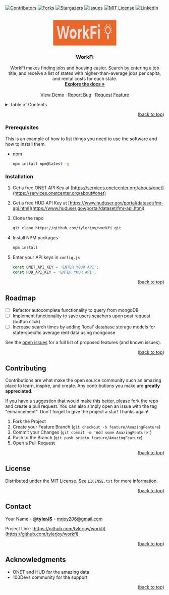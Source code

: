 <!-- Improved compatibility of back to top link: See: https://github.com/othneildrew/Best-README-Template/pull/73 -->
<a name="readme-top"></a>

<!-- PROJECT SHIELDS -->
<!--
*** I'm using markdown "reference style" links for readability.
*** Reference links are enclosed in brackets [ ] instead of parentheses ( ).
*** See the bottom of this document for the declaration of the reference variables
*** for contributors-url, forks-url, etc. This is an optional, concise syntax you may use.
*** https://www.markdownguide.org/basic-syntax/#reference-style-links
-->
[![Contributors][contributors-shield]][contributors-url]
[![Forks][forks-shield]][forks-url]
[![Stargazers][stars-shield]][stars-url]
[![Issues][issues-shield]][issues-url]
[![MIT License][license-shield]][license-url]
[![LinkedIn][linkedin-shield]][linkedin-url]



<!-- PROJECT LOGO -->
<br />
<div align="center">
  <a href="https://github.com/tylerjoy/workfi">
    <img src="/public/imgs/WorkFi-logo.png" alt="Logo" width="200" height="80">
  </a>

<h3 align="center">WorkFi</h3>

  <p align="center">
    WorkFi makes finding jobs and housing easier. Search by entering a job title, and receive a list of states with higher-than-average jobs per capita, and rental costs for each state. 
<!--  -->
    <br />
    <a href="https://github.com/tylerjoy/workfi"><strong>Explore the docs »</strong></a>
    <br />
    <br />
    <a href="https://github.com/tylerjoy/workfi">View Demo</a>
    ·
    <a href="https://github.com/tylerjoy/workfi/issues">Report Bug</a>
    ·
    <a href="https://github.com/tylerjoy/workfi/issues">Request Feature</a>
  </p>
</div>



<!-- TABLE OF CONTENTS -->
<details>
  <summary>Table of Contents</summary>
  <ol>
    <!-- <li>
      <a href="#about-the-project">About The Project</a>
      <ul>
        <li><a href="#built-with">Built With</a></li>
      </ul>
    </li> -->
    <li>
      <a href="#getting-started">Getting Started</a>
      <ul>
        <li><a href="#prerequisites">Prerequisites</a></li>
        <li><a href="#installation">Installation</a></li>
      </ul>
    </li>
    <li><a href="#usage">Usage</a></li>
    <li><a href="#roadmap">Roadmap</a></li>
    <li><a href="#contributing">Contributing</a></li>
    <li><a href="#license">License</a></li>
    <li><a href="#contact">Contact</a></li>
    <li><a href="#acknowledgments">Acknowledgments</a></li>
  </ol>
</details>



<!-- ABOUT THE PROJECT -->
<!-- ## About The Project -->

<!-- [![Product Name Screen Shot][product-screenshot]](https://example.com)

Here's a blank template to get started: To avoid retyping too much info. Do a search and replace with your text editor for the following: `github_username`, `repo_name`, `twitter_handle`, `linkedin_username`, `email_client`, `email`, `project_title`, `project_description` -->

<p align="right">(<a href="#readme-top">back to top</a>)</p>



<!-- ### Built With

* [![Next][Next.js]][Next-url]
* [![React][React.js]][React-url]
* [![Vue][Vue.js]][Vue-url]
* [![Angular][Angular.io]][Angular-url]
* [![Svelte][Svelte.dev]][Svelte-url]
* [![Laravel][Laravel.com]][Laravel-url]
* [![Bootstrap][Bootstrap.com]][Bootstrap-url]
* [![JQuery][JQuery.com]][JQuery-url]

<p align="right">(<a href="#readme-top">back to top</a>)</p> -->



<!-- GETTING STARTED 
## Getting Started

To get a local copy up and running follow these steps.
-->

### Prerequisites

This is an example of how to list things you need to use the software and how to install them.
* npm
  ```sh
  npm install npm@latest -g
  ```

### Installation

1. Get a free ONET API Key at [https://services.onetcenter.org/about#onet](https://services.onetcenter.org/about#onet)

2. Get a free HUD API Key at [https://www.huduser.gov/portal/dataset/fmr-api.html](https://www.huduser.gov/portal/dataset/fmr-api.html)

2. Clone the repo
   ```sh
   git clone https://github.com/tylerjoy/workfi.git
   ```
3. Install NPM packages
   ```sh
   npm install
   ```
4. Enter your API keys in `config.js`
   ```js
   const ONET_API_KEY = 'ENTER YOUR API';
   const HUD_API_KEY = 'ENTER YOUR API';
   ```

<p align="right">(<a href="#readme-top">back to top</a>)</p>


<!-- 
USAGE EXAMPLES
## Usage

Use this space to show useful examples of how a project can be used. Additional screenshots, code examples and demos work well in this space. You may also link to more resources.

_For more examples, please refer to the [Documentation](https://example.com)_

<p align="right">(<a href="#readme-top">back to top</a>)</p>
 -->


<!-- ROADMAP -->
## Roadmap

- [ ] Refactor autocomplete functionality to query from mongoDB
- [ ] Implement functionality to save users seachers upon post request (button click)
- [ ] Increase search times by adding 'local' database storage models for state-specific average rent data using mongoose

See the [open issues](https://github.com/tylerjoy/workfi/issues) for a full list of proposed features (and known issues).

<p align="right">(<a href="#readme-top">back to top</a>)</p>


<!-- CONTRIBUTING -->
## Contributing

Contributions are what make the open source community such an amazing place to learn, inspire, and create. Any contributions you make are **greatly appreciated**.

If you have a suggestion that would make this better, please fork the repo and create a pull request. You can also simply open an issue with the tag "enhancement".
Don't forget to give the project a star! Thanks again!

1. Fork the Project
2. Create your Feature Branch (`git checkout -b feature/AmazingFeature`)
3. Commit your Changes (`git commit -m 'Add some AmazingFeature'`)
4. Push to the Branch (`git push origin feature/AmazingFeature`)
5. Open a Pull Request

<p align="right">(<a href="#readme-top">back to top</a>)</p>



<!-- LICENSE -->
## License

Distributed under the MIT License. See `LICENSE.txt` for more information.

<p align="right">(<a href="#readme-top">back to top</a>)</p>



<!-- CONTACT -->
## Contact

Your Name - [@__tylerJS__](https://twitter.com/__tylerJS__) - mrjoy206@gmail.com

Project Link: [https://github.com/tylerjoy/workfi](https://github.com/tylerjoy/workfi)

<p align="right">(<a href="#readme-top">back to top</a>)</p>



<!-- ACKNOWLEDGMENTS -->
## Acknowledgments

* ONET and HUD for the amazing data
* 100Devs community for the support
<!-- * []() -->

<p align="right">(<a href="#readme-top">back to top</a>)</p>



<!-- MARKDOWN LINKS & IMAGES -->
<!-- https://www.markdownguide.org/basic-syntax/#reference-style-links -->
[contributors-shield]: https://img.shields.io/github/contributors/tylerjoy/workfi.svg?style=for-the-badge
[contributors-url]: https://github.com/tylerjoy/workfi/graphs/contributors
[forks-shield]: https://img.shields.io/github/forks/tylerjoy/workfi.svg?style=for-the-badge
[forks-url]: https://github.com/tylerjoy/workfi/network/members
[stars-shield]: https://img.shields.io/github/stars/tylerjoy/workfi.svg?style=for-the-badge
[stars-url]: https://github.com/tylerjoy/workfi/stargazers
[issues-shield]: https://img.shields.io/github/issues/tylerjoy/workfi.svg?style=for-the-badge
[issues-url]: https://github.com/tylerjoy/workfi/issues
[license-shield]: https://img.shields.io/github/license/tylerjoy/workfi.svg?style=for-the-badge
[license-url]: https://github.com/tylerjoy/workfi/blob/master/LICENSE.txt
[linkedin-shield]: https://img.shields.io/badge/-LinkedIn-black.svg?style=for-the-badge&logo=linkedin&colorB=555
[linkedin-url]: https://linkedin.com/in/tyler-joy-m/
[product-screenshot]: images/screenshot.png
[Next.js]: https://img.shields.io/badge/next.js-000000?style=for-the-badge&logo=nextdotjs&logoColor=white
[Next-url]: https://nextjs.org/
[React.js]: https://img.shields.io/badge/React-20232A?style=for-the-badge&logo=react&logoColor=61DAFB
[React-url]: https://reactjs.org/
[Vue.js]: https://img.shields.io/badge/Vue.js-35495E?style=for-the-badge&logo=vuedotjs&logoColor=4FC08D
[Vue-url]: https://vuejs.org/
[Angular.io]: https://img.shields.io/badge/Angular-DD0031?style=for-the-badge&logo=angular&logoColor=white
[Angular-url]: https://angular.io/
[Svelte.dev]: https://img.shields.io/badge/Svelte-4A4A55?style=for-the-badge&logo=svelte&logoColor=FF3E00
[Svelte-url]: https://svelte.dev/
[Laravel.com]: https://img.shields.io/badge/Laravel-FF2D20?style=for-the-badge&logo=laravel&logoColor=white
[Laravel-url]: https://laravel.com
[Bootstrap.com]: https://img.shields.io/badge/Bootstrap-563D7C?style=for-the-badge&logo=bootstrap&logoColor=white
[Bootstrap-url]: https://getbootstrap.com
[JQuery.com]: https://img.shields.io/badge/jQuery-0769AD?style=for-the-badge&logo=jquery&logoColor=white
[JQuery-url]: https://jquery.com 

<!-- # Install

`npm install`

---

# Things to add

- Create a `.env` file in config folder and add the following as `key = value`
  - PORT = 2121 (can be any port example: 3000)
  - DB_STRING = `your database URI`
  - CLOUD_NAME = `your cloudinary cloud name`
  - API_KEY = `your cloudinary api key`
  - API_SECRET = `your cloudinary api secret`

---

# Run

`npm start` -->
